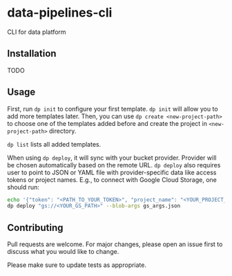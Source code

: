 # data-pipelines-cli

CLI for data platform

## Installation
TODO

## Usage
First, run `dp init` to configure your first template. `dp init` will allow you to add more templates later. Then, you can use `dp create <new-project-path>` to choose one of the templates added before and create the project in `<new-project-path>` directory.

`dp list` lists all added templates.

When using `dp deploy`, it will sync with your bucket provider. Provider will be chosen automatically based on the
remote URL. `dp deploy` also requires user to point to JSON or YAML file with provider-specific data like access tokens
or project names. E.g., to connect with Google Cloud Storage, one should run:
```bash
echo '{"token": "<PATH_TO_YOUR_TOKEN>", "project_name": "<YOUR_PROJECT_NAME>"}' > gs_args.json
dp deploy "gs://<YOUR_GS_PATH>" --blob-args gs_args.json
```

## Contributing
Pull requests are welcome. For major changes, please open an issue first to discuss what you would like to change.

Please make sure to update tests as appropriate.